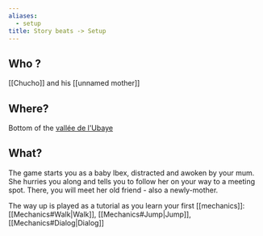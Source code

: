 ```yaml
---
aliases:
  - setup
title: Story beats -> Setup
---
```

## Who ?
[[Chucho]] and his [[unnamed mother]]
## Where?
Bottom of the [vallée de l'Ubaye](https://www3.mercantour-parcnational.fr/fr/des-decouvertes/destination-parc-national-du-mercantour/les-vallees-du-parc/vallee-de-lubaye)
## What?
The game starts you as a baby Ibex, distracted and awoken by your mum. She hurries you along and tells you to follow her on your way to a meeting spot. There, you will meet her old friend - also a newly-mother.

The way up is played as a tutorial as you learn your first [[mechanics]]:  [[Mechanics#Walk|Walk]], [[Mechanics#Jump|Jump]], [[Mechanics#Dialog|Dialog]]



